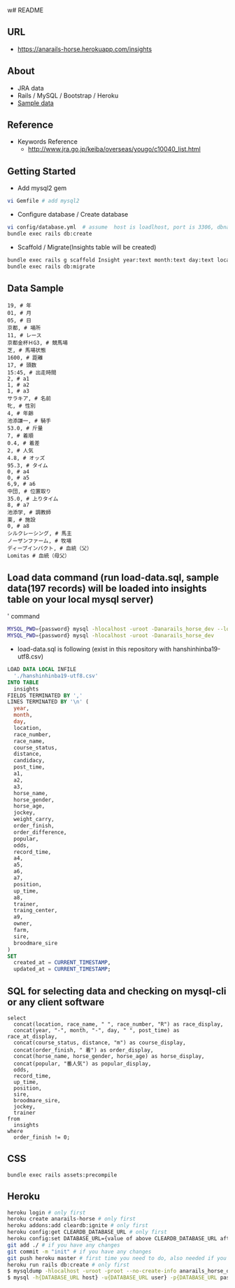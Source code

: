 w# README
## URL
* https://anarails-horse.herokuapp.com/insights

## About
* JRA data 
* Rails / MySQL / Bootstrap / Heroku
* [Sample data](./hanshinhinba19-utf8.csv)

## Reference

* Keywords Reference
  - http://www.jra.go.jp/keiba/overseas/yougo/c10040_list.html

## Getting Started 

* Add mysql2 gem

```bash
vi Gemfile # add mysql2
```

* Configure database  / Create database

```bash
vi config/database.yml  # assume  host is loadlhost, port is 3306, dbname is anarails_horse_{environment}, using root user/password
bundle exec rails db:create
```

* Scaffold / Migrate(Insights table will be created)

```bash
bundle exec rails g scaffold Insight year:text month:text day:text location:text race_number:integer race_name:text a0:text course_status:text distance:integer candidacy:integer post_time:string a1:text a2:text a3:text horse_name:text horse_gender:text horse_age:integer jockey:text weight_carry:float order_finish:integer order_difference:float popular:integer odds:float record_time:text a4:text a5:text a6:text a7:text position:text up_time:text a8:text trainer:text traing_center:text a9:text  owner:text farm:text sire:text broodmare_sire:text
bundle exec rails db:migrate
```

## Data Sample

```
19, # 年
01, # 月
05, # 日
京都, # 場所
11, # レース
京都金杯ＨG3, # 競馬場
芝, # 馬場状態
1600, # 距離
17, # 頭数	
15:45, # 出走時間
2, # a1
1, # a2
1, # a3
サラキア, # 名前
牝, # 性別
4, # 年齢
池添謙一, # 騎手
53.0, # 斤量
7, # 着順
0.4, # 着差
2, # 人気
4.8, # オッズ
95.3, # タイム
0, # a4
0, # a5
6,9, # a6
中団, # 位置取り
35.0, # 上りタイム
8, # a7
池添学, # 調教師
栗, # 施設
0, # a8
シルクレーシング, # 馬主
ノーザンファーム, # 牧場
ディープインパクト, # 血統（父）
Lomitas # 血統（母父）
```


## Load data command (run load-data.sql, sample data(197 records) will be loaded into insights table on your local mysql server)

' command 

```bash
MYSQL_PWD={password} mysql -hlocalhost -uroot -Danarails_horse_dev --local-infile=1 < load-data.sql
MYSQL_PWD={password} mysql -hlocalhost -uroot -Danarails_horse_dev
```

* load-data.sql is following (exist in this repository with hanshinhinba19-utf8.csv)

```sql
LOAD DATA LOCAL INFILE
  './hanshinhinba19-utf8.csv'
INTO TABLE
  insights
FIELDS TERMINATED BY ','
LINES TERMINATED BY '\n' (
  year,
  month,
  day,
  location,
  race_number,
  race_name,
  course_status,
  distance,
  candidacy,
  post_time,
  a1,
  a2,
  a3,
  horse_name,
  horse_gender,
  horse_age,
  jockey,
  weight_carry,
  order_finish,
  order_difference,
  popular,
  odds,
  record_time,
  a4,
  a5,
  a6,
  a7,
  position,
  up_time,
  a8,
  trainer,
  traing_center,
  a9,
  owner,
  farm,
  sire,
  broodmare_sire
)
SET
  created_at = CURRENT_TIMESTAMP,
  updated_at = CURRENT_TIMESTAMP;
```

## SQL for selecting data and checking on mysql-cli or any client software

```
select
  concat(location, race_name, " ", race_number, "R") as race_display,
  concat(year, "-", month, "-", day, " ", post_time) as race_at_display,
  concat(course_status, distance, "m") as course_display,
  concat(order_finish, " 着") as order_display,
  concat(horse_name, horse_gender, horse_age) as horse_display,
  concat(popular, "番人気") as popular_display,
  odds,
  record_time,
  up_time,
  position,
  sire,
  broodmare_sire,
  jockey,
  trainer
from
  insights
where
  order_finish != 0;
```

## CSS

```
bundle exec rails assets:precompile
```

## Heroku

```bash
heroku login # only first
heroku create anarails-horse # only first
heroku addons:add cleardb:ignite # only first
heroku config:get CLEARDB_DATABASE_URL # only first
heroku config:set DATABASE_URL={value of above CLEARDB_DATABASE_URL after replace mysql:// to mysql2://} # only first
git add ./ # if you have any changes
git commit -m "init" # if you have any changes
git push heroku master # first time you need to do, also needed if you have any changes.
heroku run rails db:create # only first
$ mysqldump -hlocalhost -uroot -proot --no-create-info anarails_horse_dev insights  > anarails_horse_dev.sql # only first / check database anarails_horse_dev exists(and csv data is loaded)
$ mysql -h{DATABASE_URL host} -u{DATABASE_URL user} -p{DATABASE_URL password} -D{DATABASE_URL dbname} < anarails_horse_dev.sql # only first
```

